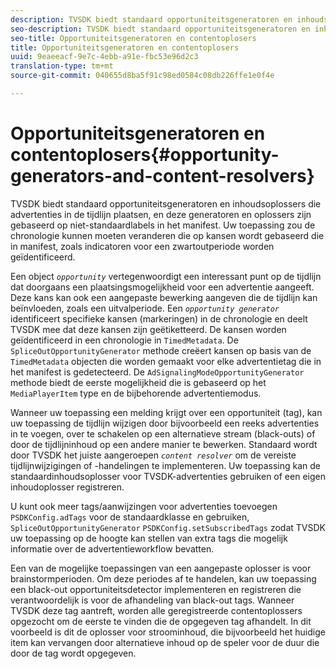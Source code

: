 ```yaml
---
description: TVSDK biedt standaard opportuniteitsgeneratoren en inhoudsoplossers die advertenties in de tijdlijn plaatsen, en deze generatoren en oplossers zijn gebaseerd op niet-standaardlabels in het manifest. Uw toepassing zou de chronologie kunnen moeten veranderen die op kansen wordt gebaseerd die in manifest, zoals indicatoren voor een zwartoutperiode worden geïdentificeerd.
seo-description: TVSDK biedt standaard opportuniteitsgeneratoren en inhoudsoplossers die advertenties in de tijdlijn plaatsen, en deze generatoren en oplossers zijn gebaseerd op niet-standaardlabels in het manifest. Uw toepassing zou de chronologie kunnen moeten veranderen die op kansen wordt gebaseerd die in manifest, zoals indicatoren voor een zwartoutperiode worden geïdentificeerd.
seo-title: Opportuniteitsgeneratoren en contentoplosers
title: Opportuniteitsgeneratoren en contentoplosers
uuid: 9eaeeacf-9e7c-4ebb-a91e-fbc53e96d2c3
translation-type: tm+mt
source-git-commit: 040655d8ba5f91c98ed0584c08db226ffe1e0f4e

---
```



# Opportuniteitsgeneratoren en contentoplosers{#opportunity-generators-and-content-resolvers}

TVSDK biedt standaard opportuniteitsgeneratoren en inhoudsoplossers die advertenties in de tijdlijn plaatsen, en deze generatoren en oplossers zijn gebaseerd op niet-standaardlabels in het manifest. Uw toepassing zou de chronologie kunnen moeten veranderen die op kansen wordt gebaseerd die in manifest, zoals indicatoren voor een zwartoutperiode worden geïdentificeerd.

Een object *`opportunity`* vertegenwoordigt een interessant punt op de tijdlijn dat doorgaans een plaatsingsmogelijkheid voor een advertentie aangeeft. Deze kans kan ook een aangepaste bewerking aangeven die de tijdlijn kan beïnvloeden, zoals een uitvalperiode. Een *`opportunity generator`* identificeert specifieke kansen (markeringen) in de chronologie en deelt TVSDK mee dat deze kansen zijn geëtiketteerd. De kansen worden geïdentificeerd in een chronologie in `TimedMetadata`. De `SpliceOutOpportunityGenerator` methode creëert kansen op basis van de `TimedMetadata` objecten die worden gemaakt voor elke advertentietag die in het manifest is gedetecteerd. De `AdSignalingModeOpportunityGenerator` methode biedt de eerste mogelijkheid die is gebaseerd op het `MediaPlayerItem` type en de bijbehorende advertentiemodus.

Wanneer uw toepassing een melding krijgt over een opportuniteit (tag), kan uw toepassing de tijdlijn wijzigen door bijvoorbeeld een reeks advertenties in te voegen, over te schakelen op een alternatieve stream (black-outs) of door de tijdlijninhoud op een andere manier te bewerken. Standaard wordt door TVSDK het juiste aangeroepen *`content resolver`* om de vereiste tijdlijnwijzigingen of -handelingen te implementeren. Uw toepassing kan de standaardinhoudsoplosser voor TVSDK-advertenties gebruiken of een eigen inhoudoplosser registreren.

U kunt ook meer tags/aanwijzingen voor advertenties toevoegen `PSDKConfig.adTags` voor de standaardklasse en gebruiken, `SpliceOutOpportunityGenerator` `PSDKConfig.setSubscribedTags` zodat TVSDK uw toepassing op de hoogte kan stellen van extra tags die mogelijk informatie over de advertentieworkflow bevatten.

Een van de mogelijke toepassingen van een aangepaste oplosser is voor brainstormperioden. Om deze periodes af te handelen, kan uw toepassing een black-out opportuniteitsdetector implementeren en registreren die verantwoordelijk is voor de afhandeling van black-out tags. Wanneer TVSDK deze tag aantreft, worden alle geregistreerde contentoplossers opgezocht om de eerste te vinden die de opgegeven tag afhandelt. In dit voorbeeld is dit de oplosser voor stroominhoud, die bijvoorbeeld het huidige item kan vervangen door alternatieve inhoud op de speler voor de duur die door de tag wordt opgegeven.
